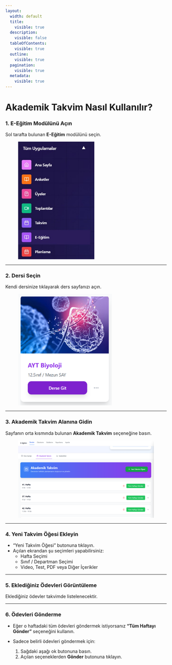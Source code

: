 ```yaml
---
layout:
  width: default
  title:
    visible: true
  description:
    visible: false
  tableOfContents:
    visible: true
  outline:
    visible: true
  pagination:
    visible: true
  metadata:
    visible: true
---
```


# Akademik Takvim Nasıl Kullanılır?

### 1. E-Eğitim Modülünü Açın

Sol tarafta bulunan **E-Eğitim** modülünü seçin.

<figure><img src="../.gitbook/assets/e-egitim (1).jpg" alt="" width="238"><figcaption></figcaption></figure>

***

### 2. Dersi Seçin

Kendi dersinize tıklayarak ders sayfanızı açın.

<figure><img src="../.gitbook/assets/image (1) (1) (1).png" alt="" width="293"><figcaption></figcaption></figure>

***

### 3. Akademik Takvim Alanına Gidin

Sayfanın orta kısmında bulunan **Akademik Takvim** seçeneğine basın.

<figure><img src="../.gitbook/assets/akademik.png" alt="" width="563"><figcaption></figcaption></figure>

***

### 4. Yeni Takvim Öğesi Ekleyin

* “Yeni Takvim Öğesi” butonuna tıklayın.
* Açılan ekrandan şu seçimleri yapabilirsiniz:
  * Hafta Seçimi
  * Sınıf / Departman Seçimi
  * Video, Test, PDF veya Diğer İçerikler

***

### 5. Eklediğiniz Ödevleri Görüntüleme

Eklediğiniz ödevler takvimde listelenecektir.

***

### 6. Ödevleri Gönderme

* Eğer o haftadaki tüm ödevleri göndermek istiyorsanız **“Tüm Haftayı Gönder”** seçeneğini kullanın.
*   Sadece belirli ödevleri göndermek için:

    1. Sağdaki aşağı ok butonuna basın.
    2. Açılan seçeneklerden **Gönder** butonuna tıklayın.


